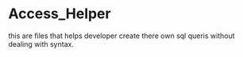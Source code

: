 # Access_Helper
this are files that helps developer create there own sql queris without dealing with syntax.
